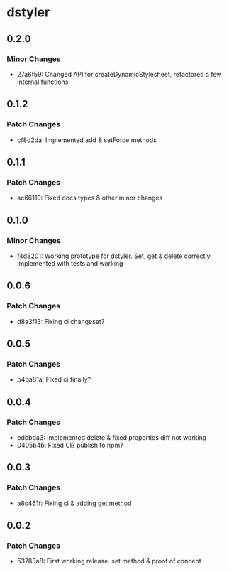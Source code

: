 # dstyler

## 0.2.0

### Minor Changes

- 27a6f59: Changed API for createDynamicStylesheet, refactored a few internal functions

## 0.1.2

### Patch Changes

- cf8d2da: Implemented add & setForce methods

## 0.1.1

### Patch Changes

- ac66119: Fixed docs types & other minor changes

## 0.1.0

### Minor Changes

- f4d8201: Working prototype for dstyler. Set, get & delete correctly implemented with tests and working

## 0.0.6

### Patch Changes

- d8a3f13: Fixing ci changeset?

## 0.0.5

### Patch Changes

- b4ba81a: Fixed ci finally?

## 0.0.4

### Patch Changes

- edbbda3: Implemented delete & fixed properties diff not working
- 0405b4b: Fixed CI? publish to npm?

## 0.0.3

### Patch Changes

- a8c461f: Fixing ci & adding get method

## 0.0.2

### Patch Changes

- 53783a8: First working release. set method & proof of concept
